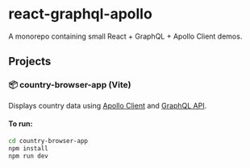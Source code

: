 # react-graphql-apollo

A monorepo containing small React + GraphQL + Apollo Client demos.

## Projects

### 📦 country-browser-app (Vite)

Displays country data using [Apollo Client](https://www.apollographql.com/docs/react/) and [GraphQL API](https://countries.trevorblades.com/).

#### To run:

```bash
cd country-browser-app
npm install
npm run dev
